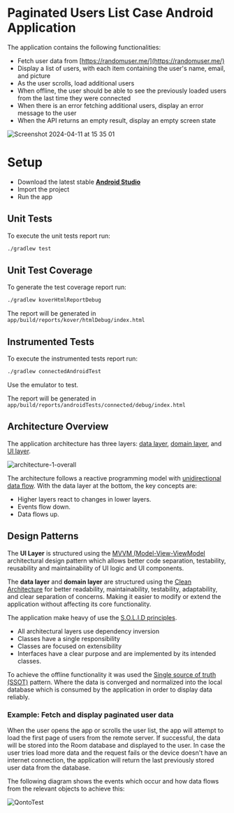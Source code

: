 # Paginated Users List Case Android Application

The application contains the following functionalities:

- Fetch user data from [https://randomuser.me/](https://randomuser.me/)
- Display a list of users, with each item containing the user's name, email, and picture
- As the user scrolls, load additional users
- When offline, the user should be able to see the previously loaded users from the last time they were connected
- When there is an error fetching additional users, display an error message to the user
- When the API returns an empty result, display an empty screen state

![Screenshot 2024-04-11 at 15 35 01](https://github.com/cristianomad/paginated-user-list-case-app/assets/772846/f9b490fa-384d-4746-ae04-210d99faa87c)

# Setup

- Download the latest stable [**Android Studio**](https://developer.android.com/studio)
- Import the project
- Run the app

## Unit Tests

To execute the unit tests report run:
```bash
./gradlew test
```
## Unit Test Coverage

To generate the test coverage report run:
```bash
./gradlew koverHtmlReportDebug
```
The report will be generated in `app/build/reports/kover/htmlDebug/index.html`

## Instrumented Tests

To execute the instrumented tests report run:
```bash
./gradlew connectedAndroidTest
```
Use the emulator to test.

The report will be generated in `app/build/reports/androidTests/connected/debug/index.html`

## Architecture Overview
The application architecture has three layers: [data layer](https://developer.android.com/jetpack/guide/data-layer), [domain layer](https://developer.android.com/jetpack/guide/domain-layer), and [UI layer](https://developer.android.com/jetpack/guide/ui-layer).

![architecture-1-overall](https://github.com/cristianomad/paginated-user-list-case-app/assets/772846/c27ee604-8b92-428a-ac39-220d8dedeedb)

The architecture follows a reactive programming model with [unidirectional data flow](https://developer.android.com/topic/architecture#unidirectional-data-flow). With the data layer at the bottom, the key concepts are:

- Higher layers react to changes in lower layers.
- Events flow down.
- Data flows up.

## Design Patterns

The **UI Layer** is structured using the [MVVM (Model-View-ViewModel](https://learn.microsoft.com/en-us/dotnet/architecture/maui/mvvm) architectural design pattern which allows better code separation, testability, reusability and maintainability of UI logic and UI components.

The **data layer** and **domain layer** are structured using the [Clean Architecture](https://blog.cleancoder.com/uncle-bob/2012/08/13/the-clean-architecture.html) for better readability, maintainability, testability, adaptability, and clear separation of concerns. Making it easier to modify or extend the application without affecting its core functionality.

The application make heavy of use the [S.O.L.I.D principles](https://en.wikipedia.org/wiki/SOLID).
- All architectural layers use dependency inversion
- Classes have a single responsibility
- Classes are focused on extensibility
- Interfaces have a clear purpose and are implemented by its intended classes.

To achieve the offline functionality it was used the [Single source of truth (SSOT)](https://en.wikipedia.org/wiki/Single_source_of_truth) pattern. Where the data is converged and normalized into the local database which is consumed by the application in order to display data reliably.

### Example: Fetch and display paginated user data
When the user opens the app or scrolls the user list, the app will attempt to load the first page of users from the remote server. If successful, the data will be stored into the Room database and displayed to the user. In case the user tries load more data and the request fails or the device doesn't have an internet connection, the application will return the last previously stored user data from the database.

The following diagram shows the events which occur and how data flows from the relevant objects to achieve this:

![QontoTest](https://github.com/cristianomad/paginated-user-list-case-app/assets/772846/d170acad-571c-4680-84c7-42f14ba73bd8)
